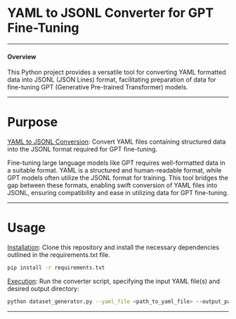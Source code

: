 # YAML to JSONL Converter for GPT Fine-Tuning
____________________________________________________________________________________________________________________________________________
#### Overview
This Python project provides a versatile tool for converting YAML formatted data into JSONL (JSON Lines) format, facilitating preparation of data for fine-tuning GPT (Generative Pre-trained Transformer) models.
____________________________________________________________________________________________________________________________________________
# Purpose

<ins>YAML to JSONL Conversion</ins>: Convert YAML files containing structured data into the JSONL format required for GPT fine-tuning.

Fine-tuning large language models like GPT requires well-formatted data in a suitable format. YAML is a structured and human-readable format, while GPT models often utilize the JSONL format for training. This tool bridges the gap between these formats, enabling swift conversion of YAML files into JSONL, ensuring compatibility and ease in utilizing data for GPT fine-tuning.
____________________________________________________________________________________________________________________________________________
# Usage

<ins>Installation</ins>: Clone this repository and install the necessary dependencies outlined in the requirements.txt file.

```bash
pip install -r requirements.txt
```

<ins>Execution</ins>: Run the converter script, specifying the input YAML file(s) and desired output directory:

```bash
python dataset_generator.py --yaml_file <path_to_yaml_file> --output_path <output_directory>
```
____________________________________________________________________________________________________________________________________________

